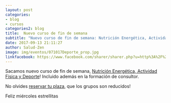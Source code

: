 ```yaml
---
layout: post
categories:
- blog
- cursos
categories2: blog
title:  Nuevo curso de fin de semana
subtitle: "Nuevo curso de fin de semana: Nutrición Energética, Actividad Física y Deporte"
date: 2017-09-13 21:11:27
author: Salud-Zen
image: img/eventos/071017Deporte_prop.jpg
linkfacebook: https://www.facebook.com/sharer/sharer.php?u=http%3A%2F%2Fwww.salud-zen.com%2Fblog%2F2017%2F09%2F13%2Fcurso-deporte.html&amp;src=sdkpreparse
---
```

Sacamos nuevo curso de fin de semana,  [Nutrición Energética, Actividad Física y Deporte][curso]! Incluido además en la formación de consultor.  

No olvides <a href="mailto:estilodevida@salud-zen.com?Subject=Curso de Deporte-Reserva de Plaza&body=%0A%0A Me gustaría reservar una plaza para el curso de Nutrición Energética, Actividad Física y Deporte. Mis datos Personales son:%0A%0A   -Nombre:%0A%0A   -Apellidos:%0A%0A   -Fecha de nacimiento:%0A%0A   -Teléfono:%0A%0A">reservar tu plaza</a>, que los grupos son reducidos!

Feliz miércoles estrellitas

[curso]:  {{site.url}}{{site.baseurl}}/evento/2017/10/07/curso-deporte.html
